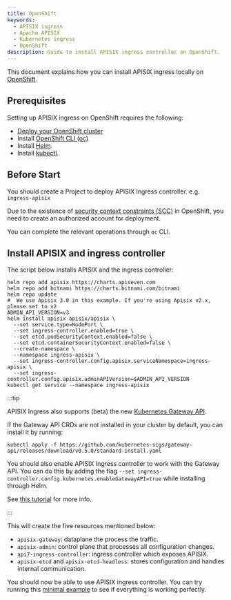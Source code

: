 ```yaml
---
title: OpenShift
keywords:
  - APISIX ingress
  - Apache APISIX
  - Kubernetes ingress
  - OpenShift
description: Guide to install APISIX ingress controller on OpenShift.
---
```

<!--
#
# Licensed to the Apache Software Foundation (ASF) under one or more
# contributor license agreements.  See the NOTICE file distributed with
# this work for additional information regarding copyright ownership.
# The ASF licenses this file to You under the Apache License, Version 2.0
# (the "License"); you may not use this file except in compliance with
# the License.  You may obtain a copy of the License at
#
#     http://www.apache.org/licenses/LICENSE-2.0
#
# Unless required by applicable law or agreed to in writing, software
# distributed under the License is distributed on an "AS IS" BASIS,
# WITHOUT WARRANTIES OR CONDITIONS OF ANY KIND, either express or implied.
# See the License for the specific language governing permissions and
# limitations under the License.
#
-->

This document explains how you can install APISIX ingress locally on [OpenShift](https://www.redhat.com/en/technologies/cloud-computing/openshift/container-platform).

## Prerequisites

Setting up APISIX ingress on OpenShift requires the following:

* [Deploy your OpenShift cluster](https://www.redhat.com/en/technologies/cloud-computing/openshift/deploy-red-hat-openshift)
* Install [OpenShift CLI (oc)](https://docs.openshift.com/container-platform/4.12/cli_reference/openshift_cli/getting-started-cli.html#installing-openshift-cli)
* Install [Helm](https://helm.sh/).
* Install [kubectl](https://kubernetes.io/docs/tasks/tools/).

## Before Start

You should create a Project to deploy APISIX Ingress controller. e.g. `ingress-apisix`

Due to the existence of [security context constraints (SCC)](https://docs.openshift.com/container-platform/4.9/authentication/managing-security-context-constraints.html) in OpenShift, you need to create an authorized account for deployment.

You can complete the relevant operations through `oc` CLI.

## Install APISIX and ingress controller

The script below installs APISIX and the ingress controller:

```shell
helm repo add apisix https://charts.apiseven.com
helm repo add bitnami https://charts.bitnami.com/bitnami
helm repo update
#  We use Apisix 3.0 in this example. If you're using Apisix v2.x, please set to v2
ADMIN_API_VERSION=v3
helm install apisix apisix/apisix \
  --set service.type=NodePort \
  --set ingress-controller.enabled=true \
  --set etcd.podSecurityContext.enabled=false \
  --set etcd.containerSecurityContext.enabled=false \
  --create-namespace \
  --namespace ingress-apisix \
  --set ingress-controller.config.apisix.serviceNamespace=ingress-apisix \
  --set ingress-controller.config.apisix.adminAPIVersion=$ADMIN_API_VERSION
kubectl get service --namespace ingress-apisix
```

:::tip

APISIX Ingress also supports (beta) the new [Kubernetes Gateway API](https://gateway-api.sigs.k8s.io/).

If the Gateway API CRDs are not installed in your cluster by default, you can install it by running:

```shell
kubectl apply -f https://github.com/kubernetes-sigs/gateway-api/releases/download/v0.5.0/standard-install.yaml
```

You should also enable APISIX Ingress controller to work with the Gateway API. You can do this by adding the flag `--set ingress-controller.config.kubernetes.enableGatewayAPI=true` while installing through Helm.

See [this tutorial](https://apisix.apache.org/docs/ingress-controller/tutorials/configure-ingress-with-gateway-api) for more info.

:::

This will create the five resources mentioned below:

* `apisix-gateway`: dataplane the process the traffic.
* `apisix-admin`: control plane that processes all configuration changes.
* `api7-ingress-controller`: ingress controller which exposes APISIX.
* `apisix-etcd` and `apisix-etcd-headless`: stores configuration and handles internal communication.

You should now be able to use APISIX ingress controller. You can try running this [minimal example](../tutorials/proxy-the-httpbin-service.md) to see if everything is working perfectly.
